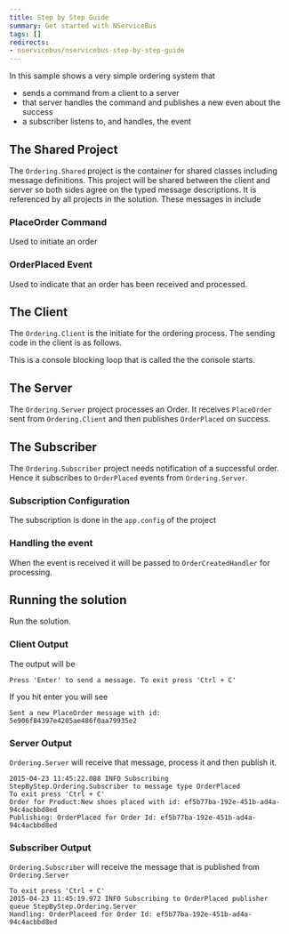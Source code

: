 ```yaml
---
title: Step by Step Guide
summary: Get started with NServiceBus
tags: []
redirects:
- nservicebus/nservicebus-step-by-step-guide
---
```


In this sample shows a very simple ordering system that 

 * sends a command from a client to a server 
 * that server handles the command and publishes a new even about the success
 * a subscriber listens to, and handles, the event

## The Shared Project

The `Ordering.Shared` project is the container for shared classes including message definitions. This project will be shared between the client and server so both sides agree on the typed message descriptions. It is referenced by all projects in the solution. These messages in include

### PlaceOrder Command

Used to initiate an order

<!--import PlaceOrder-->

### OrderPlaced Event

Used to indicate that an order has been received and processed.

<!--import OrderPlaced-->

## The Client

The `Ordering.Client` is the initiate for the ordering process. The sending code in the client is as follows.

<!-- import SendOrder -->

This is a console blocking loop that is called the the console starts.

## The Server 

The `Ordering.Server` project processes an Order. It receives `PlaceOrder` sent from `Ordering.Client` and then publishes `OrderPlaced` on success.

<!-- import PlaceOrderHandler -->

## The Subscriber

The `Ordering.Subscriber` project needs notification of a successful order. Hence it subscribes to `OrderPlaced` events from `Ordering.Server`.

### Subscription Configuration

The subscription is done in the `app.config` of the project

<!-- import subscriptionConfig--> 

### Handling the event

When the event is received it will be passed to `OrderCreatedHandler` for processing.

<!-- import OrderCreatedHandler -->

## Running the solution

Run the solution.

### Client Output

The output will be 

    Press 'Enter' to send a message. To exit press 'Ctrl + C'

If you hit enter you will see

    Sent a new PlaceOrder message with id: 5e906f84397e4205ae486f0aa79935e2

### Server Output

`Ordering.Server` will receive that message, process it and then publish it.

```
2015-04-23 11:45:22.088 INFO Subscribing StepByStep.Ordering.Subscriber to message type OrderPlaced
To exit press 'Ctrl + C'
Order for Product:New shoes placed with id: ef5b77ba-192e-451b-ad4a-94c4acbbd8ed
Publishing: OrderPlaced for Order Id: ef5b77ba-192e-451b-ad4a-94c4acbbd8ed
```

### Subscriber Output

`Ordering.Subscriber` will receive the message that is published from `Ordering.Server`

```
To exit press 'Ctrl + C'
2015-04-23 11:45:19.972 INFO Subscribing to OrderPlaced publisher queue StepByStep.Ordering.Server
Handling: OrderPlaceed for Order Id: ef5b77ba-192e-451b-ad4a-94c4acbbd8ed
```